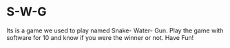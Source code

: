 # S-W-G
Its is a game we used to play named Snake- Water- Gun. Play the game with software for 10 and know if you were the winner or not. Have Fun! 
